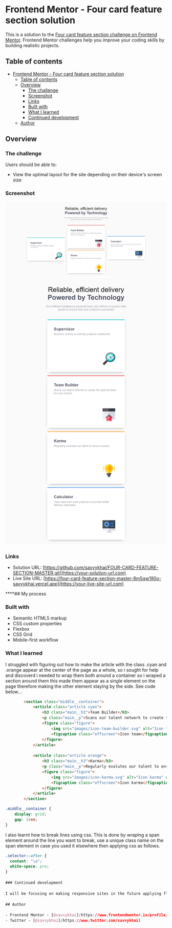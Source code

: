 # Frontend Mentor - Four card feature section solution

This is a solution to the [Four card feature section challenge on Frontend Mentor](https://www.frontendmentor.io/challenges/four-card-feature-section-weK1eFYK). Frontend Mentor challenges help you improve your coding skills by building realistic projects. 

## Table of contents

- [Frontend Mentor - Four card feature section solution](#frontend-mentor---four-card-feature-section-solution)
  - [Table of contents](#table-of-contents)
  - [Overview](#overview)
    - [The challenge](#the-challenge)
    - [Screenshot](#screenshot)
    - [Links](#links)
    - [Built with](#built-with)
    - [What I learned](#what-i-learned)
    - [Continued development](#continued-development)
  - [Author](#author)


## Overview

### The challenge

Users should be able to:

- View the optimal layout for the site depending on their device's screen size

### Screenshot

![](/design-samples/desktop-design.png)
![](/design-samples/mobile-design.png)

### Links

- Solution URL: [https://github.com/savvykhai/FOUR-CARD-FEATURE-SECTION-MASTER.git](https://your-solution-url.com)
- Live Site URL: [https://four-card-feature-section-master-8m5qw190o-savvykhai.vercel.app](https://your-live-site-url.com)

****## My process

### Built with

- Semantic HTML5 markup
- CSS custom properties
- Flexbox
- CSS Grid
- Mobile-first workflow

### What I learned
I struggled with figuring out how to make the article with the class .cyan and .orange appear at the center  of the page as a whole, so i sought for help and discoverd i needed to wrap them both around a container so i wraped a section around them this made them appear as a single element on the page therefore making the other element staying by the side. See code below...

```html
        <section class="middle__container">
            <article class="article cyan">
                <h3 class="main__h3">Team Builder</h3>
                <p class="main__p">Scans our talent network to create the optimal team for your project</p>
                <figure class="figure">
                    <img src="images/icon-team-builder.svg" alt="Icon team" width="64" height="64">
                    <figcaption class="offscreen">Icon team</figcaption>
                </figure>
            </article>

            <article class="article orange">
                <h3 class="main__h3">Karma</h3>
                <p class="main__p">Regularly evalutes our talent to ensure quality</p>
                <figure class="figure">
                    <img src="images/icon-karma.svg" alt="Icon karma" width="64" height="64">
                    <figcaption class="offscreen">Icon karma</figcaption>
                </figure>
            </article>
        </section>
```
```css
.middle__container {
    display: grid;
    gap: 1rem;
}
```

I also learnt how to break lines using css. This is done by wraping a span element around the line you want to break, use a unique class name on the span element in case you used it elsewhere then applying css as follows.

```css 
.selector::after {
  content: "\a";
  white-space: pre;
}

### Continued development

I will be focusing on making responsive sites in the future applying flexbox and grid layout. 

## Author

- Frontend Mentor - [@savvykhai](https://www.frontendmentor.io/profile/savvykhai)
- Twitter - [@savvykhai](https://www.twitter.com/savvykhai)
